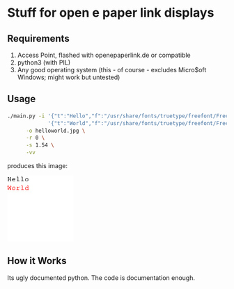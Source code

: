 Stuff for open e paper link displays
====================================

Requirements
------------

1. Access Point, flashed with openepaperlink.de or compatible
2. python3 (with PIL)
3. Any good operating system (this - of course - excludes Micro$oft Windows; might work but untested)

Usage
-----

```bash
./main.py -i '{"t":"Hello","f":"/usr/share/fonts/truetype/freefont/FreeMono.ttf","s":16,"c":1,"x":0,"y":0,"a":0}' \
             '{"t":"World","f":"/usr/share/fonts/truetype/freefont/FreeMono.ttf","s":16,"c":2,"x":0,"y":20,"a":0}' \
	  -o helloworld.jpg \
	  -r 0 \
	  -s 1.54 \
	  -vv
```

produces this image:

![A generated image showing Hello in black and World in red on a white background](./helloworld.jpg)

How it Works
------------

Its ugly documented python. The code is documentation enough.
